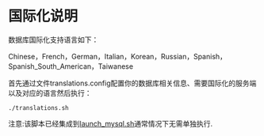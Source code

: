 国际化说明
========================================
数据库国际化支持语言如下：

Chinese，French，German，Italian，Korean，Russian，Spanish，Spanish_South_American，Taiwanese

首先通过文件translations.config配置你的数据库相关信息、需要国际化的服务端以及对应的语言然后执行：

```shell
./translations.sh
```
注意:该脚本已经集成到[launch_mysql.sh](..%2F..%2Fdocker%2Flaunch_mysql.sh)通常情况下无需单独执行.